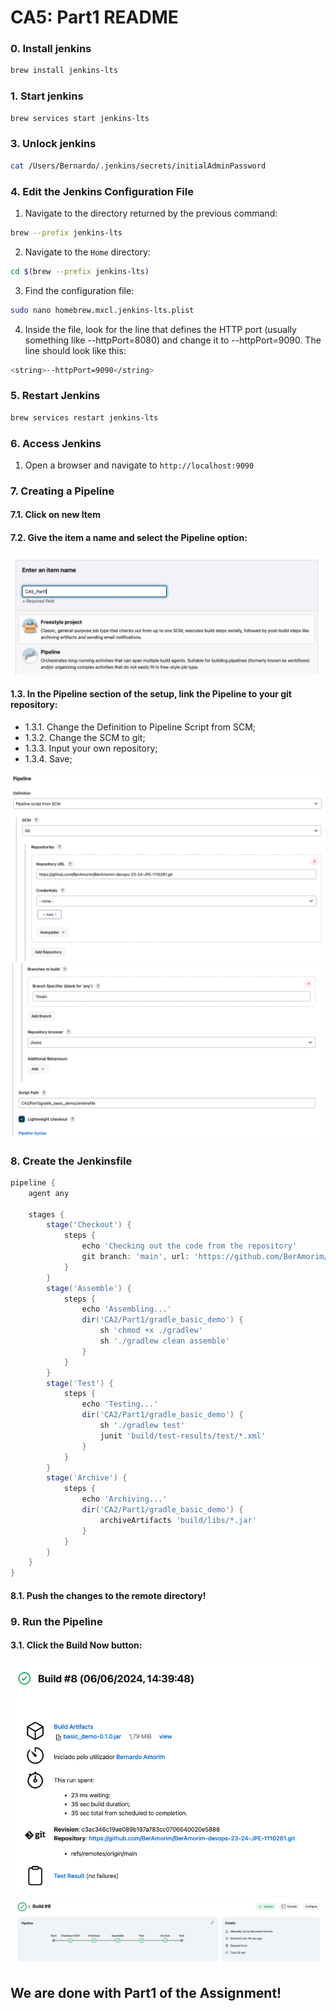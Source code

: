 # CA5: Part1 README

### 0. Install jenkins
```bash
brew install jenkins-lts
```

### 1. Start jenkins
```bash
brew services start jenkins-lts
```

### 3. Unlock jenkins

```bash
cat /Users/Bernardo/.jenkins/secrets/initialAdminPassword
```

### 4. Edit the Jenkins Configuration File

1. Navigate to the directory returned by the previous command:
```bash
brew --prefix jenkins-lts
```

2. Navigate to the `Home` directory:
```bash
cd $(brew --prefix jenkins-lts)
```

3. Find the configuration file:
```bash
sudo nano homebrew.mxcl.jenkins-lts.plist
```

4. Inside the file, look for the line that defines the HTTP port (usually something like --httpPort=8080) and change it to --httpPort=9090. The line should look like this:
```bash
<string>--httpPort=9090</string>
```

### 5. Restart Jenkins
```bash
brew services restart jenkins-lts
```

### 6. Access Jenkins
1. Open a browser and navigate to `http://localhost:9090`


### 7. Creating a Pipeline

#### 7.1. Click on new Item

#### 7.2. Give the item a name and select the Pipeline option:

![image1.png](../CA2/Part1/gradle_basic_demo/images/image1.png)

#### 1.3. In the Pipeline section of the setup, link the Pipeline to your git repository:

- 1.3.1. Change the Definition to Pipeline Script from SCM;
- 1.3.2. Change the SCM to git;
- 1.3.3. Input your own repository;
- 1.3.4. Save;

![image2.png](../CA2/Part1/gradle_basic_demo/images/image2.png)
![image3.png](../CA2/Part1/gradle_basic_demo/images/image3.png)

### 8. Create the Jenkinsfile

```groovy
pipeline {
    agent any

    stages {
        stage('Checkout') {
            steps {
                echo 'Checking out the code from the repository'
                git branch: 'main', url: 'https://github.com/BerAmorim/BerAmorim-devops-23-24-JPE-1110281.git'
            }
        }
        stage('Assemble') {
            steps {
                echo 'Assembling...'
                dir('CA2/Part1/gradle_basic_demo') {
                    sh 'chmod +x ./gradlew'
                    sh './gradlew clean assemble'
                }
            }
        }
        stage('Test') {
            steps {
                echo 'Testing...'
                dir('CA2/Part1/gradle_basic_demo') {
                    sh './gradlew test'
                    junit 'build/test-results/test/*.xml'
                }
            }
        }
        stage('Archive') {
            steps {
                echo 'Archiving...'
                dir('CA2/Part1/gradle_basic_demo') {
                    archiveArtifacts 'build/libs/*.jar'
                }
            }
        }
    }
}
```

#### 8.1. Push the changes to the remote directory!

### 9. Run the Pipeline

#### 3.1. Click the Build Now button:

![Build_Part1.png](../CA2/Part1/gradle_basic_demo/images/Build_Part1.png)
![Build_Part1_2.png](../CA2/Part1/gradle_basic_demo/images/Build_Part1_2.png)

## We are done with Part1 of the Assignment!